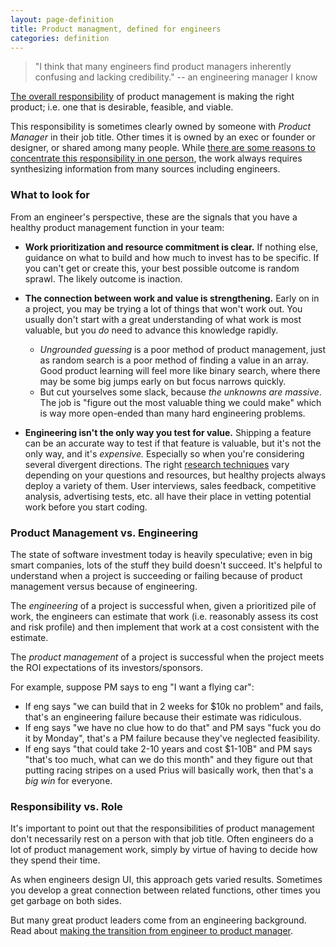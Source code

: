 ```yaml
---
layout: page-definition
title: Product managment, defined for engineers
categories: definition
---
```


> "I think that many engineers find product managers inherently confusing and lacking credibility."
> -- an engineering manager I know

[The overall responsibility](/definitions/overarching) of product management is making the right product; i.e. one that is desirable, feasible, and viable.

This responsibility is sometimes clearly owned by someone with *Product Manager* in their job title. Other times it is owned by an exec or founder or designer, or shared among many people. While [there are some reasons to concentrate this responsibility in one person](/team/should-product-management-be-concentrated-or-shared), the work always requires synthesizing information from many sources including engineers.

### What to look for

From an engineer's perspective, these are the signals that you have a healthy product management function in your team:

* **Work prioritization and resource commitment is clear.** If nothing else, guidance on what to build and how much to invest has to be specific. If you can't get or create this, your best possible outcome is random sprawl. The likely outcome is inaction.

* **The connection between work and value is strengthening.** Early on in a project, you may be trying a lot of things that won't work out. You usually don't start with a great understanding of what work is most valuable, but you *do* need to advance this knowledge rapidly.

  * *Ungrounded guessing* is a poor method of product management, just as random search is a poor method of finding a value in an array. Good product learning will feel more like binary search, where there may be some big jumps early on but focus narrows quickly.
  * But cut yourselves some slack, because *the unknowns are massive*. The job is "figure out the most valuable thing we could make" which is way more open-ended than many hard engineering problems.

* **Engineering isn't the only way you test for value.** Shipping a feature can be an accurate way to test if that feature is valuable, but it's not the only way, and it's *expensive.* Especially so when you're considering several divergent directions. The right [research techniques](/research/what-techniques) vary depending on your questions and resources, but healthy projects always deploy a variety of them. User interviews, sales feedback, competitive analysis, advertising tests, etc. all have their place in vetting potential work before you start coding.

### Product Management vs. Engineering

The state of software investment today is heavily speculative; even in big smart companies, lots of the stuff they build doesn't succeed. It's helpful to understand when a project is succeeding or failing because of product management versus because of engineering.

The *engineering* of a project is successful when, given a prioritized pile of work, the engineers can estimate that work (i.e. reasonably assess its cost and risk profile) and then implement that work at a cost consistent with the estimate.

The *product management* of a project is successful when the project meets the ROI expectations of its investors/sponsors.

For example, suppose PM says to eng "I want a flying car":

* If eng says "we can build that in 2 weeks for $10k no problem" and fails, that's an engineering failure because their estimate was ridiculous.
* If eng says "we have no clue how to do that" and PM says "fuck you do it by Monday", that's a PM failure because they've neglected feasibility.
* If eng says "that could take 2-10 years and cost $1-10B" and PM says "that's too much, what can we do this month" and they figure out that putting racing stripes on a used Prius will basically work, then that's a *big win* for everyone.

### Responsibility vs. Role

It's important to point out that the responsibilities of product management don't necessarily rest on a person with that job title. Often engineers do a lot of product management work, simply by virtue of having to decide how they spend their time.

As when engineers design UI, this approach gets varied results. Sometimes you develop a great connection between related functions, other times you get garbage on both sides.

But many great product leaders come from an engineering background. Read about [making the transition from engineer to product manager](/team/engineer-to-product-manager).
